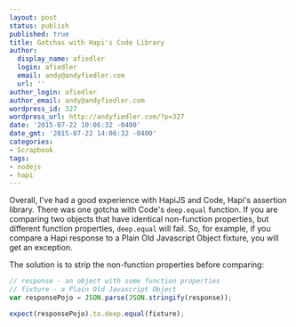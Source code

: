 ```yaml
---
layout: post
status: publish
published: true
title: Gotchas with Hapi's Code Library
author:
  display_name: afiedler
  login: afiedler
  email: andy@andyfiedler.com
  url: ''
author_login: afiedler
author_email: andy@andyfiedler.com
wordpress_id: 327
wordpress_url: http://andyfiedler.com/?p=327
date: '2015-07-22 10:06:32 -0400'
date_gmt: '2015-07-22 14:06:32 -0400'
categories:
- Scrapbook
tags:
- nodejs
- hapi
---
```

Overall, I've had a good experience with HapiJS and Code, Hapi's assertion library. There was one gotcha with Code's `deep.equal` function. If you are comparing two objects that have identical non-function properties, but different function properties, `deep.equal` will fail. So, for example, if you compare a Hapi response to a Plain Old Javascript Object fixture, you will get an exception.

The solution is to strip the non-function properties before comparing:

```javascript
// response - an object with some function properties
// fixture - a Plain Old Javascript Object
var responsePojo = JSON.parse(JSON.stringify(response));

expect(responsePojo).to.deep.equal(fixture);
```
